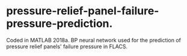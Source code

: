 # pressure-relief-panel-failure-pressure-prediction.
Coded in MATLAB 2018a.
BP neural network used for the prediction of pressure relief panels' failure pressure in FLACS.

